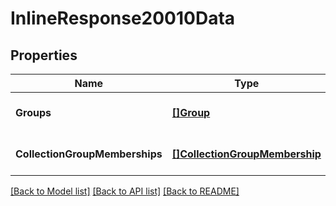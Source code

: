 # InlineResponse20010Data

## Properties
Name | Type | Description | Notes
------------ | ------------- | ------------- | -------------
**Groups** | [**[]Group**](Group.md) |  | [optional] [default to null]
**CollectionGroupMemberships** | [**[]CollectionGroupMembership**](CollectionGroupMembership.md) |  | [optional] [default to null]

[[Back to Model list]](../README.md#documentation-for-models) [[Back to API list]](../README.md#documentation-for-api-endpoints) [[Back to README]](../README.md)

